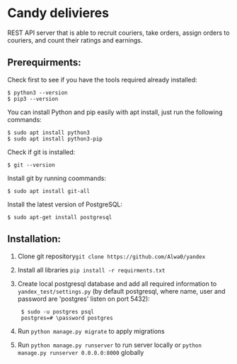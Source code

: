 # Candy delivieres
REST API server that is able to recruit couriers, take orders, assign orders to couriers, and count their ratings and earnings.
## Prerequirments:
Check first to see if you have the tools required already installed:

    $ python3 --version
    $ pip3 --version
You can install Python and pip easily with apt install, just run the following commands:

    $ sudo apt install python3
    $ sudo apt install python3-pip

Check if git is installed:

    $ git --version
Install git by running coommands:

    $ sudo apt install git-all
    
Install the latest version of PostgreSQL:

    $ sudo apt-get install postgresql

## Installation:
1. Clone git repository`git clone https://github.com/Alwa0/yandex`
2. Install all libraries `pip install -r requirments.txt`
3. Create local postgresql database and add all required information to `yandex_test/settings.py` (by default postgresql, where name, user and password are 'postgres' listen on port 5432):

        $ sudo -u postgres psql
        postgres=# \password postgres
5. Run `python manage.py migrate` to apply migrations
6. Run `python manage.py runserver` to run server locally or `python manage.py runserver 0.0.0.0:8000` globally
